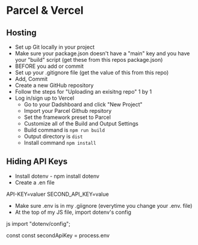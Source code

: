 # Parcel & Vercel

## Hosting

-   Set up Git locally in your project
-   Make sure your package.json doesn't have a "main" key
    and you have your "build" script (get these from this repos package.json)
-   BEFORE you add or commit
-   Set up your .gitignore file (get the value of this from this repo)
-   Add, Commit
-   Create a new GitHub repository
-   Follow the steps for "Uploading an exisitng repo" 1 by 1
-   Log in/sign up to Vercel
    -   Go to your Dadshboard and click "New Project"
    -   Import your Parcel Github repsitory
    -   Set the framework preset to Parcel
    -   Customize all of the Build and Output Settings
    -   Build command is `npm run build`
    -   Output directory is `dist`
    -   Install command `npm install`

## Hiding API Keys

-   Install dotenv - npm install dotenv
-   Create a .en file

API-KEY=valuer
SECOND_API_KEY=value

-   Make sure .env is in my .giignore (everytime you change your .env. file)
-   At the top of my JS file, import dotenv's config

js
import "dotenv/config";

const
const secondApiKey = process.env
